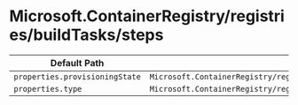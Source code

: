 # Microsoft.ContainerRegistry/registries/buildTasks/steps

| Default Path | Alias |
|---|---|
| `properties.provisioningState` | `Microsoft.ContainerRegistry/registries/buildTasks/steps/provisioningState` |
| `properties.type` | `Microsoft.ContainerRegistry/registries/buildTasks/steps/type` |

